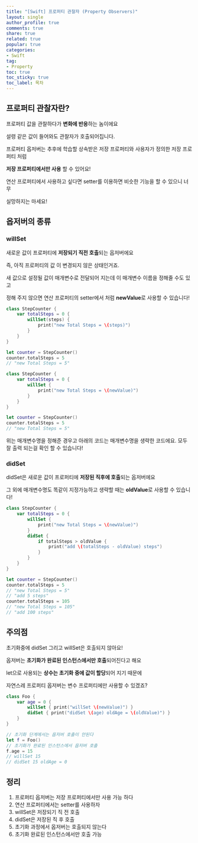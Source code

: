 ```yaml
---
title: "[Swift] 프로퍼티 관찰자 (Property Observers)"
layout: single
author_profile: true
comments: true
share: true
related: true
popular: true
categories:
- Swift
tag:
- Property
toc: true
toc_sticky: true
toc_label: 목차
---
```

## 프로퍼티 관찰자란?

프로퍼티 값을 관찰하다가 **변화에 반응**하는 놈이에요

설령 같은 값이 들어와도 관찰자가 호출되어집니다.

프로퍼티 옵저버는 추후에 학습할 상속받은 저장 프로퍼티와 사용자가 정의한 저장 프로퍼티 처럼

**저장 프로퍼티에서만 사용** 할 수 있어요!

연산 프로퍼티에서 사용하고 싶다면 setter를 이용하면 비슷한 기능을 할 수 있으니 너무 

실망하지는 마세요!

## 옵저버의 종류

### willSet

새로운 값이 프로퍼티에 **저장되기 직전 호출**되는 옵저버에요

즉, 아직 프로퍼티의 값 이 변경되지 않은 상태인거죠.

새 값으로 설정될 값이 매개변수로 전달되어 지는데 이 매개변수 이름을 정해줄 수도 있고

정해 주지 않으면 연산 프로퍼티의 setter에서 처럼 **newValue**로 사용할 수 있습니다!

```swift
class StepCounter {
	var totalSteps = 0 {
		willSet(steps) {
            print("new Total Steps = \(steps)")
		}
	}
}

let counter = StepCounter()
counter.totalSteps = 5
// "new Total Steps = 5"
```

```swift
class StepCounter {
	var totalSteps = 0 {
		willSet {
			print("new Total Steps = \(newValue)")
		}
	}
}

let counter = StepCounter()
counter.totalSteps = 5
// "new Total Steps = 5"
```

위는 매개변수명을 정해준 경우고 아래의 코드는 매개변수명을 생략한 코드에요. 모두 잘 출력 되는걸 확인 할 수 있습니다!

### didSet

didSet은 새로운 값이 프로퍼티에 **저장된 직후에 호출**되는 옵저버에요

그 외에 매개변수명도 똑같이 지정가능하고 생략할 때는 **oldValue**로 사용할 수 있습니다!

```swift
class StepCounter {
	var totalSteps = 0 {
		willSet {
			print("new Total Steps = \(newValue)")
		}
		didSet {
			if totalSteps > oldValue {
				print("add \(totalSteps - oldValue) steps")
			}
		}
	}
}

let counter = StepCounter()
counter.totalSteps = 5
// "new Total Steps = 5"
// "add 5 steps"
counter.totalSteps = 105
// "new Total Steps = 105"
// "add 100 steps"
```

## 주의점

초기화중에 didSet 그리고 willSet은 호출되지 않아요!

옵저버는 **초기화가 완료된 인스턴스에서만 호출**되어진다고 해요

let으로 사용되는 **상수는 초기화 중에 값이 할당**되어 지기 때문에

자연스레 프로퍼티 옵저버는 변수 프로퍼티에만 사용할 수 있겠죠?

```swift
class Foo {
	var age = 0 {
		willSet { print("willSet \(newValue)") }
		didSet { print("didSet \(age) oldAge = \(oldValue)") }
	}
}

// 초기화 단계에서는 옵저버 호출이 안된다
let f = Foo()
// 초기화가 완료된 인스턴스에서 옵저버 호출
f.age = 15 
// willSet 15
// didSet 15 oldAge = 0
```

## 정리

1. 프로퍼티 옵저버는 저장 프로퍼티에서만 사용 가능 하다
2. 연산 프로퍼티에서는 setter를 사용하자
3. willSet은 저장되기 직 전 호출
4. didSet은 저장된 직 후 호출 
5. 초기화 과정에서 옵저버는 호출되지 않는다
6. 초기화 완료된 인스턴스에서만 호출 가능
